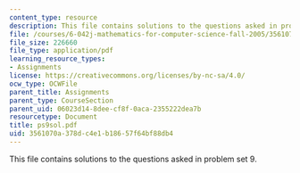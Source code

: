 ```yaml
---
content_type: resource
description: This file contains solutions to the questions asked in problem set 9.
file: /courses/6-042j-mathematics-for-computer-science-fall-2005/3561070a378dc4e1b18657f64bf88db4_ps9sol.pdf
file_size: 226660
file_type: application/pdf
learning_resource_types:
- Assignments
license: https://creativecommons.org/licenses/by-nc-sa/4.0/
ocw_type: OCWFile
parent_title: Assignments
parent_type: CourseSection
parent_uid: 06023d14-8dee-cf8f-0aca-2355222dea7b
resourcetype: Document
title: ps9sol.pdf
uid: 3561070a-378d-c4e1-b186-57f64bf88db4
---
```

This file contains solutions to the questions asked in problem set 9.